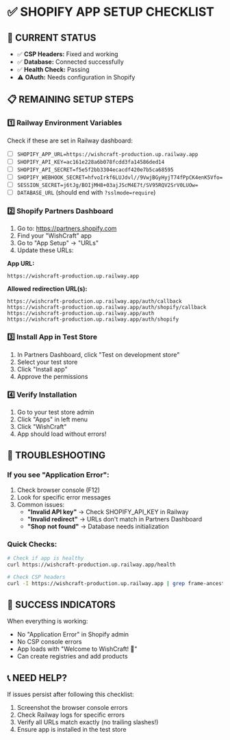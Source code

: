 # ✅ SHOPIFY APP SETUP CHECKLIST

## 🎯 CURRENT STATUS
- ✅ **CSP Headers:** Fixed and working
- ✅ **Database:** Connected successfully  
- ✅ **Health Check:** Passing
- ⚠️ **OAuth:** Needs configuration in Shopify

## 📋 REMAINING SETUP STEPS

### 1️⃣ **Railway Environment Variables**
Check if these are set in Railway dashboard:
- [ ] `SHOPIFY_APP_URL=https://wishcraft-production.up.railway.app`
- [ ] `SHOPIFY_API_KEY=ac161e228a6b078fcdd3fa14586ded14`
- [ ] `SHOPIFY_API_SECRET=f5e5f2bb3304ecacdf420e7b5ca68595`
- [ ] `SHOPIFY_WEBHOOK_SECRET=hfvoIrkf6LUJdvl//9VwjBGyHyjT74fPpCK4enK5Vfo=`
- [ ] `SESSION_SECRET=j6tJg/BOIjMH8+03ajJScM4E7t/SV95RQV2SrV0LUOw=`
- [ ] `DATABASE_URL` (should end with `?sslmode=require`)

### 2️⃣ **Shopify Partners Dashboard**
1. Go to: https://partners.shopify.com
2. Find your "WishCraft" app
3. Go to "App Setup" → "URLs"
4. Update these URLs:

**App URL:**
```
https://wishcraft-production.up.railway.app
```

**Allowed redirection URL(s):**
```
https://wishcraft-production.up.railway.app/auth/callback
https://wishcraft-production.up.railway.app/auth/shopify/callback
https://wishcraft-production.up.railway.app/auth
https://wishcraft-production.up.railway.app/auth/shopify
```

### 3️⃣ **Install App in Test Store**
1. In Partners Dashboard, click "Test on development store"
2. Select your test store
3. Click "Install app"
4. Approve the permissions

### 4️⃣ **Verify Installation**
1. Go to your test store admin
2. Click "Apps" in left menu
3. Click "WishCraft"
4. App should load without errors!

## 🧪 TROUBLESHOOTING

### If you see "Application Error":
1. Check browser console (F12)
2. Look for specific error messages
3. Common issues:
   - **"Invalid API key"** → Check SHOPIFY_API_KEY in Railway
   - **"Invalid redirect"** → URLs don't match in Partners Dashboard
   - **"Shop not found"** → Database needs initialization

### Quick Checks:
```bash
# Check if app is healthy
curl https://wishcraft-production.up.railway.app/health

# Check CSP headers
curl -I https://wishcraft-production.up.railway.app | grep frame-ancestors
```

## 🎉 SUCCESS INDICATORS
When everything is working:
- No "Application Error" in Shopify admin
- No CSP console errors
- App loads with "Welcome to WishCraft! 🎁"
- Can create registries and add products

## 📞 NEED HELP?
If issues persist after following this checklist:
1. Screenshot the browser console errors
2. Check Railway logs for specific errors
3. Verify all URLs match exactly (no trailing slashes!)
4. Ensure app is installed in the test store